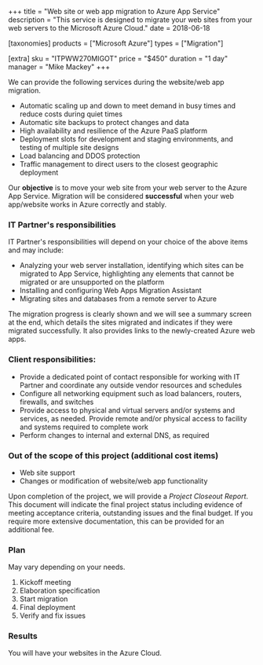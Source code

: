 +++
title = "Web site or web app migration to Azure App Service"
description = "This service is designed to migrate your web sites from your web servers to the Microsoft Azure Cloud."
date = 2018-06-18

[taxonomies]
products = ["Microsoft Azure"]
types = ["Migration"]

[extra]
sku = "ITPWW270MIGOT"
price = "$450"
duration = "1 day"
manager = "Mike Mackey"
+++

We can provide the following services during the website/web app
migration.

-   Automatic scaling up and down to meet demand in busy times and
    reduce costs during quiet times
-   Automatic site backups to protect changes and data
-   High availability and resilience of the Azure PaaS platform
-   Deployment slots for development and staging environments, and
    testing of multiple site designs
-   Load balancing and DDOS protection
-   Traffic management to direct users to the closest geographic
    deployment

Our **objective** is to move your web site from your web server to the
Azure App Service. Migration will be considered **successful** when your
web app/website works in Azure correctly and stably.

### IT Partner's responsibilities

IT Partner's responsibilities will depend on your choice of the above
items and may include:

-   Analyzing your web server installation, identifying which sites can
    be migrated to App Service, highlighting any elements that cannot be
    migrated or are unsupported on the platform
-   Installing and configuring Web Apps Migration Assistant
-   Migrating sites and databases from a remote server to Azure

The migration progress is clearly shown and we will see a summary screen
at the end, which details the sites migrated and indicates if they were
migrated successfully. It also provides links to the newly-created Azure
web apps.

### Client responsibilities:

-   Provide a dedicated point of contact responsible for working with IT
    Partner and coordinate any outside vendor resources and schedules
-   Configure all networking equipment such as load balancers, routers,
    firewalls, and switches
-   Provide access to physical and virtual servers and/or systems and
    services, as needed. Provide remote and/or physical access to
    facility and systems required to complete work
-   Perform changes to internal and external DNS, as required

### Out of the scope of this project (additional cost items)

-   Web site support
-   Changes or modification of website/web app functionality

Upon completion of the project, we will provide a *Project Closeout
Report*. This document will indicate the final project status including
evidence of meeting acceptance criteria, outstanding issues and the
final budget. If you require more extensive documentation, this can be
provided for an additional fee.

### Plan

May vary depending on your needs.

1.  Kickoff meeting
2.  Elaboration specification
3.  Start migration
4.  Final deployment
5.  Verify and fix issues

### Results

You will have your websites in the Azure Cloud.